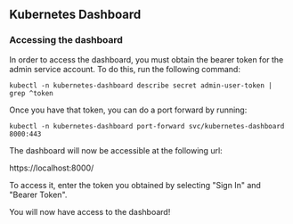 ## Kubernetes Dashboard

### Accessing the dashboard

In order to access the dashboard, you must obtain the bearer token for the admin service account. To do this, run the following command:

```
kubectl -n kubernetes-dashboard describe secret admin-user-token | grep ^token
```

Once you have that token, you can do a port forward by running:

```
kubectl -n kubernetes-dashboard port-forward svc/kubernetes-dashboard  8000:443

```

The dashboard will now be accessible at the following url:

https://localhost:8000/

To access it, enter the token you obtained by selecting "Sign In" and "Bearer Token".

You will now have access to the dashboard!
